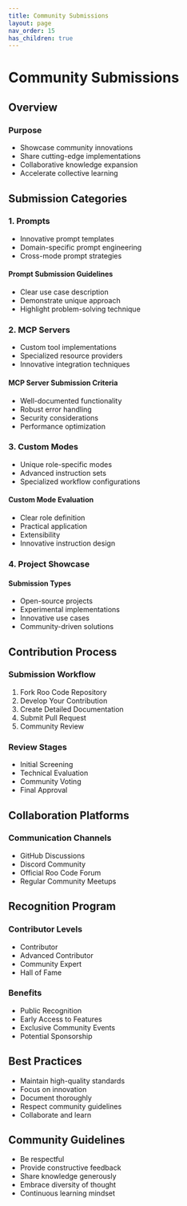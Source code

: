 ```yaml
---
title: Community Submissions
layout: page
nav_order: 15
has_children: true
---
```


# Community Submissions

## Overview

### Purpose
- Showcase community innovations
- Share cutting-edge implementations
- Collaborative knowledge expansion
- Accelerate collective learning

## Submission Categories

### 1. Prompts
- Innovative prompt templates
- Domain-specific prompt engineering
- Cross-mode prompt strategies

#### Prompt Submission Guidelines
- Clear use case description
- Demonstrate unique approach
- Highlight problem-solving technique

### 2. MCP Servers
- Custom tool implementations
- Specialized resource providers
- Innovative integration techniques

#### MCP Server Submission Criteria
- Well-documented functionality
- Robust error handling
- Security considerations
- Performance optimization

### 3. Custom Modes
- Unique role-specific modes
- Advanced instruction sets
- Specialized workflow configurations

#### Custom Mode Evaluation
- Clear role definition
- Practical application
- Extensibility
- Innovative instruction design

### 4. Project Showcase

#### Submission Types
- Open-source projects
- Experimental implementations
- Innovative use cases
- Community-driven solutions

## Contribution Process

### Submission Workflow
1. Fork Roo Code Repository
2. Develop Your Contribution
3. Create Detailed Documentation
4. Submit Pull Request
5. Community Review

### Review Stages
- Initial Screening
- Technical Evaluation
- Community Voting
- Final Approval

## Collaboration Platforms

### Communication Channels
- GitHub Discussions
- Discord Community
- Official Roo Code Forum
- Regular Community Meetups

## Recognition Program

### Contributor Levels
- Contributor
- Advanced Contributor
- Community Expert
- Hall of Fame

### Benefits
- Public Recognition
- Early Access to Features
- Exclusive Community Events
- Potential Sponsorship

## Best Practices
- Maintain high-quality standards
- Focus on innovation
- Document thoroughly
- Respect community guidelines
- Collaborate and learn

## Community Guidelines
- Be respectful
- Provide constructive feedback
- Share knowledge generously
- Embrace diversity of thought
- Continuous learning mindset